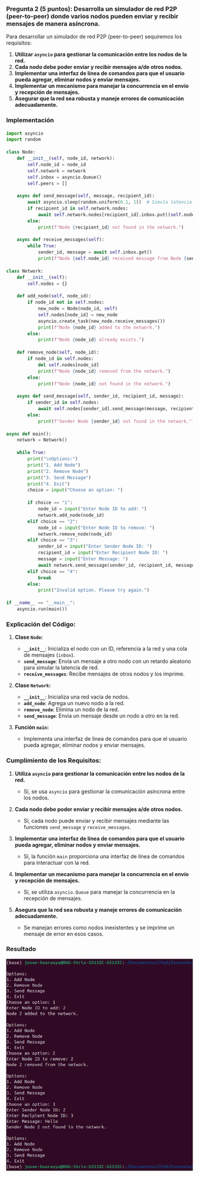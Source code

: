 ### Pregunta 2 (5 puntos): Desarrolla un simulador de red P2P (peer-to-peer) donde varios nodos pueden enviar y recibir mensajes de manera asíncrona.

Para desarrollar un simulador de red P2P (peer-to-peer) sequiremos los requisitos:

1. **Utilizar `asyncio` para gestionar la comunicación entre los nodos de la red.**
2. **Cada nodo debe poder enviar y recibir mensajes a/de otros nodos.**
3. **Implementar una interfaz de línea de comandos para que el usuario pueda agregar, eliminar nodos y enviar mensajes.**
4. **Implementar un mecanismo para manejar la concurrencia en el envío y recepción de mensajes.**
5. **Asegurar que la red sea robusta y maneje errores de comunicación adecuadamente.**

### Implementación


```python
import asyncio
import random

class Node:
    def __init__(self, node_id, network):
        self.node_id = node_id
        self.network = network
        self.inbox = asyncio.Queue()
        self.peers = []

    async def send_message(self, message, recipient_id):
        await asyncio.sleep(random.uniform(0.1, 1))  # Simula latencia de red
        if recipient_id in self.network.nodes:
            await self.network.nodes[recipient_id].inbox.put((self.node_id, message))
        else:
            print(f"Node {recipient_id} not found in the network.")

    async def receive_messages(self):
        while True:
            sender_id, message = await self.inbox.get()
            print(f"Node {self.node_id} received message from Node {sender_id}: {message}")

class Network:
    def __init__(self):
        self.nodes = {}

    def add_node(self, node_id):
        if node_id not in self.nodes:
            new_node = Node(node_id, self)
            self.nodes[node_id] = new_node
            asyncio.create_task(new_node.receive_messages())
            print(f"Node {node_id} added to the network.")
        else:
            print(f"Node {node_id} already exists.")

    def remove_node(self, node_id):
        if node_id in self.nodes:
            del self.nodes[node_id]
            print(f"Node {node_id} removed from the network.")
        else:
            print(f"Node {node_id} not found in the network.")

    async def send_message(self, sender_id, recipient_id, message):
        if sender_id in self.nodes:
            await self.nodes[sender_id].send_message(message, recipient_id)
        else:
            print(f"Sender Node {sender_id} not found in the network.")

async def main():
    network = Network()

    while True:
        print("\nOptions:")
        print("1. Add Node")
        print("2. Remove Node")
        print("3. Send Message") 
        print("4. Exit")
        choice = input("Choose an option: ")

        if choice == "1":
            node_id = input("Enter Node ID to add: ")
            network.add_node(node_id)
        elif choice == "2":
            node_id = input("Enter Node ID to remove: ")
            network.remove_node(node_id)
        elif choice == "3":
            sender_id = input("Enter Sender Node ID: ")
            recipient_id = input("Enter Recipient Node ID: ")
            message = input("Enter Message: ")
            await network.send_message(sender_id, recipient_id, message)
        elif choice == "4":
            break
        else:
            print("Invalid option. Please try again.")

if __name__ == "__main__":
    asyncio.run(main())
```

### Explicación del Código:

1. **Clase `Node`:**
   - **`__init__`**: Inicializa el nodo con un ID, referencia a la red y una cola de mensajes (`inbox`).
   - **`send_message`**: Envía un mensaje a otro nodo con un retardo aleatorio para simular la latencia de red.
   - **`receive_messages`**: Recibe mensajes de otros nodos y los imprime. 

2. **Clase `Network`:**
   - **`__init__`**: Inicializa una red vacía de nodos.
   - **`add_node`**: Agrega un nuevo nodo a la red.
   - **`remove_node`**: Elimina un nodo de la red.
   - **`send_message`**: Envia un mensaje desde un nodo a otro en la red.

3. **Función `main`:**
   - Implementa una interfaz de línea de comandos para que el usuario pueda agregar, eliminar nodos y enviar mensajes.

### Cumplimiento de los Requisitos:

1. **Utiliza `asyncio` para gestionar la comunicación entre los nodos de la red.**
   - Sí, se usa `asyncio` para gestionar la comunicación asíncrona entre los nodos.
   
2. **Cada nodo debe poder enviar y recibir mensajes a/de otros nodos.**
   - Sí, cada nodo puede enviar y recibir mensajes mediante las funciones `send_message` y `receive_messages`.

3. **Implementar una interfaz de línea de comandos para que el usuario pueda agregar, eliminar nodos y enviar mensajes.**
   - Sí, la función `main` proporciona una interfaz de línea de comandos para interactuar con la red.

4. **Implementar un mecanismo para manejar la concurrencia en el envío y recepción de mensajes.**
   - Sí, se utiliza `asyncio.Queue` para manejar la concurrencia en la recepción de mensajes.

5. **Asegura que la red sea robusta y maneje errores de comunicación adecuadamente.**
   - Se manejan errores como nodos inexistentes y se imprime un mensaje de error en esos casos.

### Resultado

![alt text](<Captura desde 2024-07-18 09-26-37.png>)